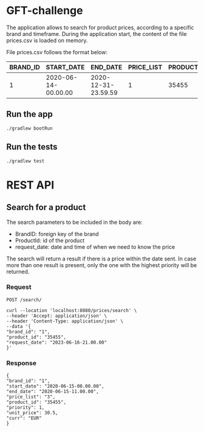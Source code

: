 # GFT-challenge

The application allows to search for product prices, according to a specific brand and timeframe. 
During the application start, the content of the file prices.csv is loaded on memory.

File prices.csv follows the format below:

| BRAND_ID | START_DATE          | END_DATE            | PRICE_LIST | PRODUCT_ID | PRIORITY | PRICE   | CURR |
|----------|---------------------|---------------------|------------|------------|----------|---------|------|
| 1        | 2020-06-14-00.00.00 | 2020-12-31-23.59.59 | 1          | 35455      | 0        | 35.50   | EUR  |


## Run the app

    ./gradlew bootRun

## Run the tests

    ./gradlew test

# REST API

## Search for a product

The search parameters to be included in the body are:
- BrandID: foreign key of the brand
- ProductId: id of the product
- request_date: date and time of when we need to know the price

The search will return a result if there is a price within the date sent. In case more than one result is present, only the one with the highest priority will be returned.

### Request

`POST /search/`

    curl --location 'localhost:8080/prices/search' \
    --header 'Accept: application/json' \
    --header 'Content-Type: application/json' \
    --data '{
    "brand_id": "1",
    "product_id": "35455",
    "request_date": "2023-06-16-21.00.00"
    }'


### Response

    {
    "brand_id": "1",
    "start_date": "2020-06-15-00.00.00",
    "end_date": "2020-06-15-11.00.00",
    "price_list": "3",
    "product_id": "35455",
    "priority": 1,
    "unit_price": 30.5,
    "curr": "EUR"
    }


